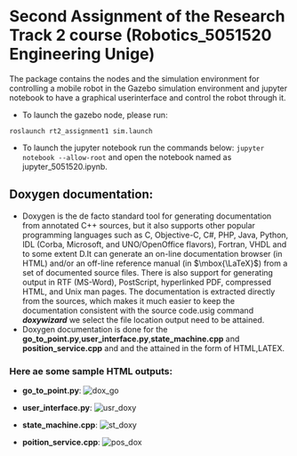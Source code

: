 # Second Assignment of the Research Track 2 course (Robotics_5051520 Engineering Unige)

The package contains the nodes and the simulation environment for controlling a mobile robot in the Gazebo simulation environment and jupyter notebook to have a graphical userinterface and control the robot through it.
- To launch the gazebo node, please run:
```
roslaunch rt2_assignment1 sim.launch
```
- To launch the jupyter notebook run the commands below:
``` jupyter notebook --allow-root ``` and open the notebook named as jupyter_5051520.ipynb.

## Doxygen documentation:
* Doxygen is the de facto standard tool for generating documentation from annotated C++ sources, but it also supports other popular programming languages such as C, Objective-C, C#, PHP, Java, Python, IDL (Corba, Microsoft, and UNO/OpenOffice flavors), Fortran, VHDL and to some extent D.It can generate an on-line documentation browser (in HTML) and/or an off-line reference manual (in $\mbox{\LaTeX}$) from a set of documented source files. There is also support for generating output in RTF (MS-Word), PostScript, hyperlinked PDF, compressed HTML, and Unix man pages. The documentation is extracted directly from the sources, which makes it much easier to keep the documentation consistent with the source code.usig command ***doxywizard*** we select the file location output need to be attained.
* Doxygen documentation is done for the **go_to_point.py**,**user_interface.py**,**state_machine.cpp** and **position_service.cpp** and and the attained in the form of HTML,LATEX.
### Here ae some sample HTML outputs:
- **go_to_point.py**:
![dox_go](https://user-images.githubusercontent.com/80621864/154959404-88abe243-5ae2-410d-8177-715aee6c0bf3.jpg)


- **user_interface.py**:
![usr_doxy](https://user-images.githubusercontent.com/80621864/154959473-6df15b5c-e4be-4fe5-9717-badafbd17b38.jpg)


- **state_machine.cpp**:
![st_doxy](https://user-images.githubusercontent.com/80621864/154959538-34e5a4a0-ab1d-49d8-9977-566bf376f677.jpg)


- **poition_service.cpp**:
![pos_dox](https://user-images.githubusercontent.com/80621864/154959614-7703fa43-6423-49b2-b529-ce4a2ceab9d4.jpg)

